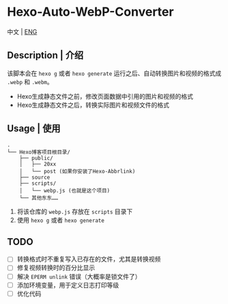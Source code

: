 # Hexo-Auto-WebP-Converter

中文 | [ENG](README_en.md)

## Description | 介绍

该脚本会在 `hexo g` 或者 `hexo generate` 运行之后、自动转换图片和视频的格式成 `.webp` 和 `.webm`。

- Hexo生成静态文件之前，修改页面数据中引用的图片和视频的格式
- Hexo生成静态文件之后，转换实际图片和视频文件的格式

## Usage | 使用

```
.
└── Hexo博客项目根目录/
    ├── public/
    │   ├── 20xx
    │   └── post (如果你安装了Hexo-Abbrlink)
    ├── source
    ├── scripts/
    │   └── webp.js (也就是这个项目)
    └── 其他东东……
```

1. 将该仓库的 `webp.js` 存放在 `scripts` 目录下
2. 使用 `hexo g` 或者 `hexo generate`

## TODO

- [ ] 转换格式时不重复写入已存在的文件，尤其是转换视频
- [ ] 修复视频转换时的百分比显示
- [ ] 解决 `EPERM unlink` 错误（大概率是锁文件了）
- [ ] 添加环境变量，用于定义日志打印等级
- [ ] 优化代码

